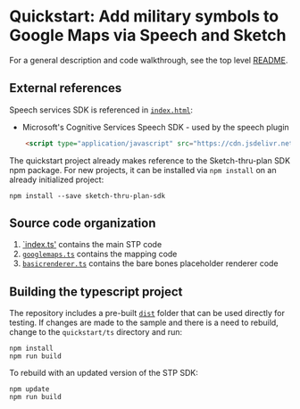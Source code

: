 # Quickstart: Add military symbols to Google Maps via Speech and Sketch

For a general description and code walkthrough, see the top level [README](../README.md).

## External references

Speech services SDK is referenced in [`index.html`](src/index.html):

* Microsoft's Cognitive Services Speech SDK - used by the speech plugin

```html
    <script type="application/javascript" src="https://cdn.jsdelivr.net/npm/microsoft-cognitiveservices-speech-sdk@latest/distrib/browser/microsoft.cognitiveservices.speech.sdk.bundle-min.js"></script>
```

The quickstart project already makes reference to the Sketch-thru-plan SDK npm package. For new projects, it can be installed via `npm install` on an already initialized project:

```
npm install --save sketch-thru-plan-sdk
```


## Source code organization

1. [`index.ts'](src/index.ts) contains the main STP code
1. [`googlemaps.ts`](src/googlemaps.ts) contains the mapping code
1. [`basicrenderer.ts`](src/basicrenderer.ts) contains the bare bones placeholder renderer code

## Building the typescript project

The repository includes a pre-built [`dist`](dist) folder that can be used directly for testing. If changes are made to the sample and there is a need to rebuild, change to the `quickstart/ts` directory and run:

```
npm install
npm run build
```

To rebuild with an updated version of the STP SDK:

```
npm update
npm run build
```
